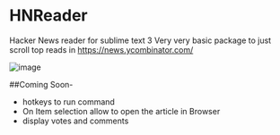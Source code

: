 HNReader
==============

Hacker News reader for sublime text 3
Very very basic package to just scroll top reads in https://news.ycombinator.com/

![image](https://raw.githubusercontent.com/salilnavgire/HNReader-sublime/master/screen.png)

##Coming Soon-
- hotkeys to run command
- On Item selection allow to open the article in Browser
- display votes and comments
